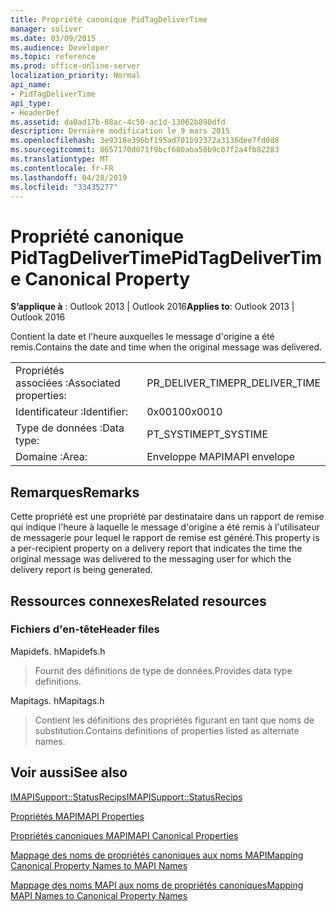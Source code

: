 ```yaml
---
title: Propriété canonique PidTagDeliverTime
manager: soliver
ms.date: 03/09/2015
ms.audience: Developer
ms.topic: reference
ms.prod: office-online-server
localization_priority: Normal
api_name:
- PidTagDeliverTime
api_type:
- HeaderDef
ms.assetid: da0ad17b-08ac-4c50-ac1d-13062b890dfd
description: Dernière modification le 9 mars 2015
ms.openlocfilehash: 3e9318e396bf195ad701b92372a3136dee7fd0d8
ms.sourcegitcommit: 8657170d071f9bcf680aba50b9c07f2a4fb82283
ms.translationtype: MT
ms.contentlocale: fr-FR
ms.lasthandoff: 04/28/2019
ms.locfileid: "33435277"
---
```

# <a name="pidtagdelivertime-canonical-property"></a><span data-ttu-id="a7ab3-103">Propriété canonique PidTagDeliverTime</span><span class="sxs-lookup"><span data-stu-id="a7ab3-103">PidTagDeliverTime Canonical Property</span></span>

  
  
<span data-ttu-id="a7ab3-104">**S’applique à** : Outlook 2013 | Outlook 2016</span><span class="sxs-lookup"><span data-stu-id="a7ab3-104">**Applies to**: Outlook 2013 | Outlook 2016</span></span> 
  
<span data-ttu-id="a7ab3-105">Contient la date et l'heure auxquelles le message d'origine a été remis.</span><span class="sxs-lookup"><span data-stu-id="a7ab3-105">Contains the date and time when the original message was delivered.</span></span> 
  
|||
|:-----|:-----|
|<span data-ttu-id="a7ab3-106">Propriétés associées :</span><span class="sxs-lookup"><span data-stu-id="a7ab3-106">Associated properties:</span></span>  <br/> |<span data-ttu-id="a7ab3-107">PR_DELIVER_TIME</span><span class="sxs-lookup"><span data-stu-id="a7ab3-107">PR_DELIVER_TIME</span></span>  <br/> |
|<span data-ttu-id="a7ab3-108">Identificateur :</span><span class="sxs-lookup"><span data-stu-id="a7ab3-108">Identifier:</span></span>  <br/> |<span data-ttu-id="a7ab3-109">0x0010</span><span class="sxs-lookup"><span data-stu-id="a7ab3-109">0x0010</span></span>  <br/> |
|<span data-ttu-id="a7ab3-110">Type de données :</span><span class="sxs-lookup"><span data-stu-id="a7ab3-110">Data type:</span></span>  <br/> |<span data-ttu-id="a7ab3-111">PT_SYSTIME</span><span class="sxs-lookup"><span data-stu-id="a7ab3-111">PT_SYSTIME</span></span>  <br/> |
|<span data-ttu-id="a7ab3-112">Domaine :</span><span class="sxs-lookup"><span data-stu-id="a7ab3-112">Area:</span></span>  <br/> |<span data-ttu-id="a7ab3-113">Enveloppe MAPI</span><span class="sxs-lookup"><span data-stu-id="a7ab3-113">MAPI envelope</span></span>  <br/> |
   
## <a name="remarks"></a><span data-ttu-id="a7ab3-114">Remarques</span><span class="sxs-lookup"><span data-stu-id="a7ab3-114">Remarks</span></span>

<span data-ttu-id="a7ab3-115">Cette propriété est une propriété par destinataire dans un rapport de remise qui indique l'heure à laquelle le message d'origine a été remis à l'utilisateur de messagerie pour lequel le rapport de remise est généré.</span><span class="sxs-lookup"><span data-stu-id="a7ab3-115">This property is a per-recipient property on a delivery report that indicates the time the original message was delivered to the messaging user for which the delivery report is being generated.</span></span>
  
## <a name="related-resources"></a><span data-ttu-id="a7ab3-116">Ressources connexes</span><span class="sxs-lookup"><span data-stu-id="a7ab3-116">Related resources</span></span>

### <a name="header-files"></a><span data-ttu-id="a7ab3-117">Fichiers d'en-tête</span><span class="sxs-lookup"><span data-stu-id="a7ab3-117">Header files</span></span>

<span data-ttu-id="a7ab3-118">Mapidefs. h</span><span class="sxs-lookup"><span data-stu-id="a7ab3-118">Mapidefs.h</span></span>
  
> <span data-ttu-id="a7ab3-119">Fournit des définitions de type de données.</span><span class="sxs-lookup"><span data-stu-id="a7ab3-119">Provides data type definitions.</span></span>
    
<span data-ttu-id="a7ab3-120">Mapitags. h</span><span class="sxs-lookup"><span data-stu-id="a7ab3-120">Mapitags.h</span></span>
  
> <span data-ttu-id="a7ab3-121">Contient les définitions des propriétés figurant en tant que noms de substitution.</span><span class="sxs-lookup"><span data-stu-id="a7ab3-121">Contains definitions of properties listed as alternate names.</span></span>
    
## <a name="see-also"></a><span data-ttu-id="a7ab3-122">Voir aussi</span><span class="sxs-lookup"><span data-stu-id="a7ab3-122">See also</span></span>



[<span data-ttu-id="a7ab3-123">IMAPISupport::StatusRecips</span><span class="sxs-lookup"><span data-stu-id="a7ab3-123">IMAPISupport::StatusRecips</span></span>](imapisupport-statusrecips.md)


[<span data-ttu-id="a7ab3-124">Propriétés MAPI</span><span class="sxs-lookup"><span data-stu-id="a7ab3-124">MAPI Properties</span></span>](mapi-properties.md)
  
[<span data-ttu-id="a7ab3-125">Propriétés canoniques MAPI</span><span class="sxs-lookup"><span data-stu-id="a7ab3-125">MAPI Canonical Properties</span></span>](mapi-canonical-properties.md)
  
[<span data-ttu-id="a7ab3-126">Mappage des noms de propriétés canoniques aux noms MAPI</span><span class="sxs-lookup"><span data-stu-id="a7ab3-126">Mapping Canonical Property Names to MAPI Names</span></span>](mapping-canonical-property-names-to-mapi-names.md)
  
[<span data-ttu-id="a7ab3-127">Mappage des noms MAPI aux noms de propriétés canoniques</span><span class="sxs-lookup"><span data-stu-id="a7ab3-127">Mapping MAPI Names to Canonical Property Names</span></span>](mapping-mapi-names-to-canonical-property-names.md)

